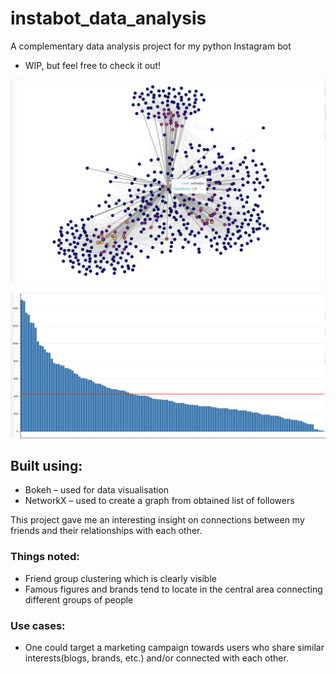 # instabot_data_analysis
A complementary data analysis project for my python Instagram bot

* WIP, but feel free to check it out!

![Artem's Network](./images/artem_network.png)

![Following Ranking](./images/users_following.png)

## Built using:
* Bokeh – used for data visualisation
* NetworkX – used to create a graph from obtained list of followers

This project gave me an interesting insight on connections between my friends and their relationships with each other.

### Things noted:
* Friend group clustering which is clearly visible
* Famous figures and brands tend to locate in the central area connecting different groups of people

### Use cases:
* One could target a marketing campaign towards users who share similar interests(blogs, brands, etc.) and/or connected with each other.
